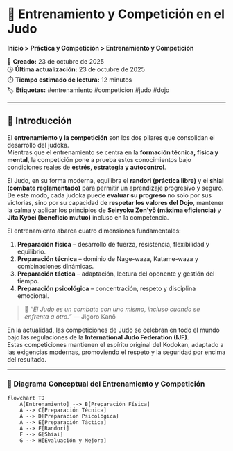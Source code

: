# 🥇 Entrenamiento y Competición en el Judo

**Inicio > Práctica y Competición > Entrenamiento y Competición**

📅 **Creado:** 23 de octubre de 2025  
🕓 **Última actualización:** 23 de octubre de 2025  
⏱️ **Tiempo estimado de lectura:** 12 minutos  
🏷️ **Etiquetas:** #entrenamiento #competicion #judo #dojo

---

## 📘 Introducción

El **entrenamiento y la competición** son los dos pilares que consolidan el desarrollo del judoka.  
Mientras que el entrenamiento se centra en la **formación técnica, física y mental**, la competición pone a prueba estos conocimientos bajo condiciones reales de **estrés, estrategia y autocontrol**.  

El Judo, en su forma moderna, equilibra el **randori (práctica libre)** y el **shiai (combate reglamentado)** para permitir un aprendizaje progresivo y seguro.  
De este modo, cada judoka puede **evaluar su progreso** no solo por sus victorias, sino por su capacidad de **respetar los valores del Dojo**, mantener la calma y aplicar los principios de **Seiryoku Zen’yō (máxima eficiencia)** y **Jita Kyōei (beneficio mutuo)** incluso en la competencia.

El entrenamiento abarca cuatro dimensiones fundamentales:

1. **Preparación física** – desarrollo de fuerza, resistencia, flexibilidad y equilibrio.  
2. **Preparación técnica** – dominio de Nage-waza, Katame-waza y combinaciones dinámicas.  
3. **Preparación táctica** – adaptación, lectura del oponente y gestión del tiempo.  
4. **Preparación psicológica** – concentración, respeto y disciplina emocional.

> 💬 *“El Judo es un combate con uno mismo, incluso cuando se enfrenta a otro.”* — Jigoro Kanō

En la actualidad, las competiciones de Judo se celebran en todo el mundo bajo las regulaciones de la **International Judo Federation (IJF)**.  
Estas competiciones mantienen el espíritu original del Kodokan, adaptado a las exigencias modernas, promoviendo el respeto y la seguridad por encima del resultado.

---

### 🧩 Diagrama Conceptual del Entrenamiento y Competición

```mermaid
flowchart TD
    A[Entrenamiento] --> B[Preparación Física]
    A --> C[Preparación Técnica]
    A --> D[Preparación Psicológica]
    A --> E[Preparación Táctica]
    A --> F[Randori]
    F --> G[Shiai]
    G --> H[Evaluación y Mejora]
